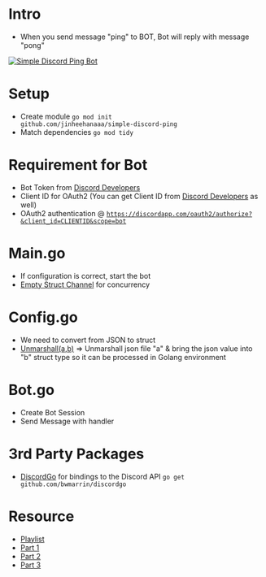 # Intro
- When you send message "ping" to BOT, Bot will reply with message "pong"

[![Simple Discord Ping Bot](https://img.youtube.com/vi/WmlrXhSOmxg/0.jpg)](https://www.youtube.com/watch?v=WmlrXhSOmxg)

# Setup
- Create module <code>go mod init github.com/jinheehanaaa/simple-discord-ping</code>
- Match dependencies <code>go mod tidy</code>

# Requirement for Bot 
- Bot Token from [Discord Developers](https://discord.com/developers/docs/intro)
- Client ID for OAuth2 (You can get Client ID from [Discord Developers](https://discord.com/developers/docs/intro) as well)
- OAuth2 authentication @ <code >https://discordapp.com/oauth2/authorize?&client_id=CLIENTID&scope=bot </code>

# Main.go
- If configuration is correct, start the bot
- [Empty Struct Channel](https://github.com/jinheehanaaa/simple-discord-ping/blob/master/main.go#L22) for concurrency

# Config.go
- We need to convert from JSON to struct
- [Unmarshall(a,b)](https://github.com/jinheehanaaa/simple-discord-ping/blob/master/config/config.go#L39) => Unmarshall json file "a" & bring the json value into "b" struct type so it can be processed in Golang environment 

# Bot.go
- Create Bot Session 
- Send Message with handler

# 3rd Party Packages
- [DiscordGo](https://github.com/bwmarrin/discordgo) for bindings to the Discord API <code>go get github.com/bwmarrin/discordgo</code>

# Resource
- [Playlist](https://www.youtube.com/watch?v=r4uYpshNVyw&list=PL5dTjWUk_cPZwsRo2ZPtgp3KejezGQeae)
- [Part 1](https://youtu.be/r4uYpshNVyw)
- [Part 2](https://youtu.be/Zurdgn0P7jA)
- [Part 3](https://youtu.be/16nrPcZ9JlY)



